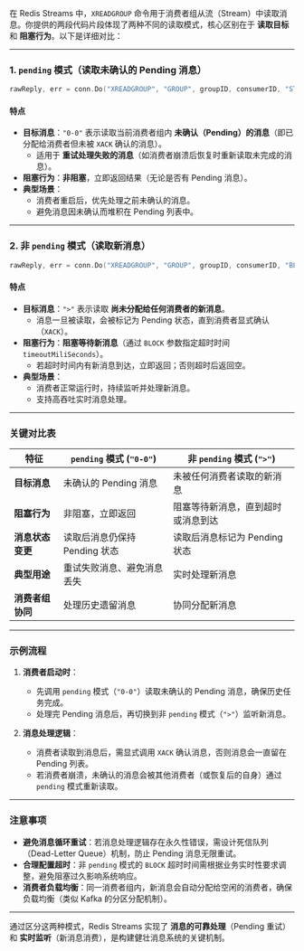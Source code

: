 在 Redis Streams 中，`XREADGROUP` 命令用于消费者组从流（Stream）中读取消息。你提供的两段代码片段体现了两种不同的读取模式，核心区别在于 **读取目标** 和 **阻塞行为**。以下是详细对比：

---

### **1. `pending` 模式（读取未确认的 Pending 消息）**

```go
rawReply, err = conn.Do("XREADGROUP", "GROUP", groupID, consumerID, "STREAMS", topic, "0-0")
```

#### **特点**

- **目标消息**：`"0-0"` 表示读取当前消费者组内 **未确认（Pending）的消息**（即已分配给消费者但未被 `XACK` 确认的消息）。
  - 适用于 **重试处理失败的消息**（如消费者崩溃后恢复时重新读取未完成的消息）。
- **阻塞行为**：**非阻塞**，立即返回结果（无论是否有 Pending 消息）。
- **典型场景**：
  - 消费者重启后，优先处理之前未确认的消息。
  - 避免消息因未确认而堆积在 Pending 列表中。

---

### **2. 非 `pending` 模式（读取新消息）**

```go
rawReply, err = conn.Do("XREADGROUP", "GROUP", groupID, consumerID, "BLOCK", timeoutMiliSeconds, "STREAMS", topic, ">")
```

#### **特点**

- **目标消息**：`">"` 表示读取 **尚未分配给任何消费者的新消息**。
  - 消息一旦被读取，会被标记为 Pending 状态，直到消费者显式确认（`XACK`）。
- **阻塞行为**：**阻塞等待新消息**（通过 `BLOCK` 参数指定超时时间 `timeoutMiliSeconds`）。
  - 若超时时间内有新消息到达，立即返回；否则超时后返回空。
- **典型场景**：
  - 消费者正常运行时，持续监听并处理新消息。
  - 支持高吞吐实时消息处理。

---

### **关键对比表**

| 特征             | `pending` 模式 (`"0-0"`)      | 非 `pending` 模式 (`">"`)          |
| ---------------- | ----------------------------- | ---------------------------------- |
| **目标消息**     | 未确认的 Pending 消息         | 未被任何消费者读取的新消息         |
| **阻塞行为**     | 非阻塞，立即返回              | 阻塞等待新消息，直到超时或消息到达 |
| **消息状态变更** | 读取后消息仍保持 Pending 状态 | 读取后消息标记为 Pending 状态      |
| **典型用途**     | 重试失败消息、避免消息丢失    | 实时处理新消息                     |
| **消费者组协同** | 处理历史遗留消息              | 协同分配新消息                     |

---

### **示例流程**

1. **消费者启动时**：

   - 先调用 `pending` 模式（`"0-0"`）读取未确认的 Pending 消息，确保历史任务完成。
   - 处理完 Pending 消息后，再切换到非 `pending` 模式（`">"`）监听新消息。

2. **消息处理逻辑**：
   - 消费者读取到消息后，需显式调用 `XACK` 确认消息，否则消息会一直留在 Pending 列表。
   - 若消费者崩溃，未确认的消息会被其他消费者（或恢复后的自身）通过 `pending` 模式重新读取。

---

### **注意事项**

- **避免消息循环重试**：若消息处理逻辑存在永久性错误，需设计死信队列（Dead-Letter Queue）机制，防止 Pending 消息无限重试。
- **合理配置超时**：非 `pending` 模式的 `BLOCK` 超时时间需根据业务实时性要求调整，避免阻塞过久影响系统响应。
- **消费者负载均衡**：同一消费者组内，新消息会自动分配给空闲的消费者，确保负载均衡（类似 Kafka 的分区分配机制）。

---

通过区分这两种模式，Redis Streams 实现了 **消息的可靠处理**（Pending 重试）和 **实时监听**（新消息消费），是构建健壮消息系统的关键机制。
